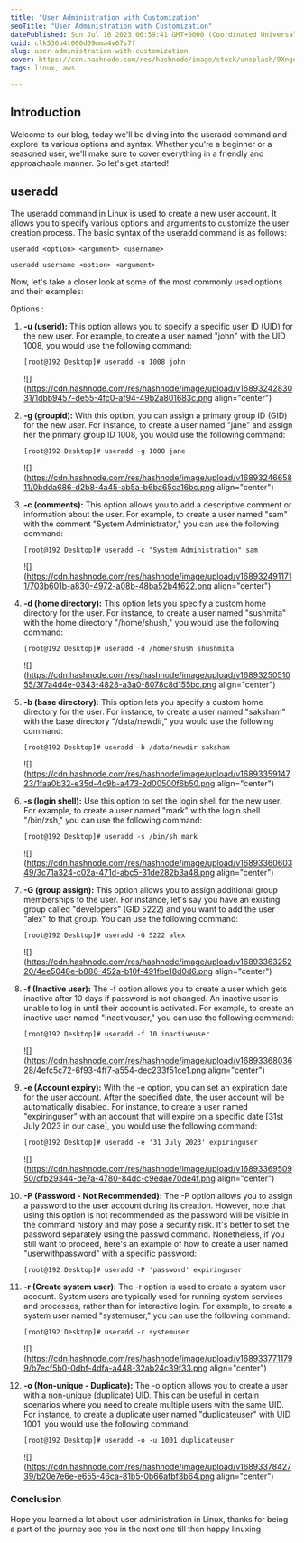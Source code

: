 ```yaml
---
title: "User Administration with Customization"
seoTitle: "User Administration with Customization"
datePublished: Sun Jul 16 2023 06:59:41 GMT+0000 (Coordinated Universal Time)
cuid: clk536u4t000d09mma4v67s7f
slug: user-administration-with-customization
cover: https://cdn.hashnode.com/res/hashnode/image/stock/unsplash/9XngoIpxcEo/upload/096cac4b61f013738f50e2ce45a74e83.jpeg
tags: linux, aws

---
```


## Introduction

Welcome to our blog, today we'll be diving into the useradd command and explore its various options and syntax. Whether you're a beginner or a seasoned user, we'll make sure to cover everything in a friendly and approachable manner. So let's get started!

## useradd

The useradd command in Linux is used to create a new user account. It allows you to specify various options and arguments to customize the user creation process. The basic syntax of the useradd command is as follows:

```plaintext
useradd <option> <argument> <username>

useradd username <option> <argument>
```

Now, let's take a closer look at some of the most commonly used options and their examples:

Options :

1. **\-u (userid):** This option allows you to specify a specific user ID (UID) for the new user. For example, to create a user named "john" with the UID 1008, you would use the following command:
    
    ```plaintext
    [root@192 Desktop]# useradd -u 1008 john
    ```
    
    ![](https://cdn.hashnode.com/res/hashnode/image/upload/v1689324283031/1dbb9457-de55-4fc0-af94-49b2a801683c.png align="center")
    
2. **\-g (groupid):** With this option, you can assign a primary group ID (GID) for the new user. For instance, to create a user named "jane" and assign her the primary group ID 1008, you would use the following command:
    
    ```plaintext
    [root@192 Desktop]# useradd -g 1008 jane
    ```
    
    ![](https://cdn.hashnode.com/res/hashnode/image/upload/v1689324665811/0bdda686-d2b8-4a45-ab5a-b6ba65ca16bc.png align="center")
    
3. **\-c (comments):** This option allows you to add a descriptive comment or information about the user. For example, to create a user named "sam" with the comment "System Administrator," you can use the following command:
    
    ```plaintext
    [root@192 Desktop]# useradd -c "System Administration" sam
    ```
    
    ![](https://cdn.hashnode.com/res/hashnode/image/upload/v1689324911711/703b601b-a830-4972-a08b-48ba52b4f622.png align="center")
    
4. **\-d (home directory):** This option lets you specify a custom home directory for the user. For instance, to create a user named "sushmita" with the home directory "/home/shush," you would use the following command:
    
    ```plaintext
    [root@192 Desktop]# useradd -d /home/shush shushmita
    ```
    
    ![](https://cdn.hashnode.com/res/hashnode/image/upload/v1689325051055/3f7a4d4e-0343-4828-a3a0-8078c8d155bc.png align="center")
    
5. **\-b (base directory):** This option lets you specify a custom home directory for the user. For instance, to create a user named "saksham" with the base directory "/data/newdir," you would use the following command:
    
    ```plaintext
    [root@192 Desktop]# useradd -b /data/newdir saksham
    ```
    
    ![](https://cdn.hashnode.com/res/hashnode/image/upload/v1689335914723/1faa0b32-e35d-4c9b-a473-2d00500f6b50.png align="center")
    
6. **\-s (login shell):** Use this option to set the login shell for the new user. For example, to create a user named "mark" with the login shell "/bin/zsh," you can use the following command:
    
    ```plaintext
    [root@192 Desktop]# useradd -s /bin/sh mark
    ```
    
    ![](https://cdn.hashnode.com/res/hashnode/image/upload/v1689336060349/3c71a324-c02a-471d-abc5-31de282b3a48.png align="center")
    
7. **\-G (group assign):** This option allows you to assign additional group memberships to the user. For instance, let's say you have an existing group called "developers" (GID 5222) and you want to add the user "alex" to that group. You can use the following command:
    
    ```plaintext
    [root@192 Desktop]# useradd -G 5222 alex
    ```
    
    ![](https://cdn.hashnode.com/res/hashnode/image/upload/v1689336325220/4ee5048e-b886-452a-b10f-491fbe18d0d6.png align="center")
    
8. **\-f (Inactive user):** The -f option allows you to create a user which gets inactive after 10 days if password is not changed. An inactive user is unable to log in until their account is activated. For example, to create an inactive user named "inactiveuser," you can use the following command:
    
    ```plaintext
    [root@192 Desktop]# useradd -f 10 inactiveuser
    ```
    
    ![](https://cdn.hashnode.com/res/hashnode/image/upload/v1689336803628/4efc5c72-6f93-4ff7-a554-dec233f51ce1.png align="center")
    
9. **\-e (Account expiry):** With the -e option, you can set an expiration date for the user account. After the specified date, the user account will be automatically disabled. For instance, to create a user named "expiringuser" with an account that will expire on a specific date \[31st July 2023 in our case\], you would use the following command:
    
    ```plaintext
    [root@192 Desktop]# useradd -e '31 July 2023' expiringuser
    ```
    
    ![](https://cdn.hashnode.com/res/hashnode/image/upload/v1689336950950/cfb29344-de7a-4780-84dc-c9edae70de4f.png align="center")
    
10. **\-P (Password - Not Recommended):** The -P option allows you to assign a password to the user account during its creation. However, note that using this option is not recommended as the password will be visible in the command history and may pose a security risk. It's better to set the password separately using the passwd command. Nonetheless, if you still want to proceed, here's an example of how to create a user named "userwithpassword" with a specific password:
    
    ```plaintext
    [root@192 Desktop]# useradd -P 'password' expiringuser
    ```
    
11. **\-r (Create system user):** The -r option is used to create a system user account. System users are typically used for running system services and processes, rather than for interactive login. For example, to create a system user named "systemuser," you can use the following command:
    
    ```plaintext
    [root@192 Desktop]# useradd -r systemuser
    ```
    
    ![](https://cdn.hashnode.com/res/hashnode/image/upload/v1689337711799/b7ecf5b0-0dbf-4dfa-a448-32ab24c39f33.png align="center")
    
12. **\-o (Non-unique - Duplicate):** The -o option allows you to create a user with a non-unique (duplicate) UID. This can be useful in certain scenarios where you need to create multiple users with the same UID. For instance, to create a duplicate user named "duplicateuser" with UID 1001, you would use the following command:
    
    ```plaintext
    [root@192 Desktop]# useradd -o -u 1001 duplicateuser
    ```
    
    ![](https://cdn.hashnode.com/res/hashnode/image/upload/v1689337842739/b20e7e6e-e655-46ca-81b5-0b66afbf3b64.png align="center")
    

### Conclusion

Hope you learned a lot about user administration in Linux, thanks for being a part of the journey see you in the next one till then happy linuxing